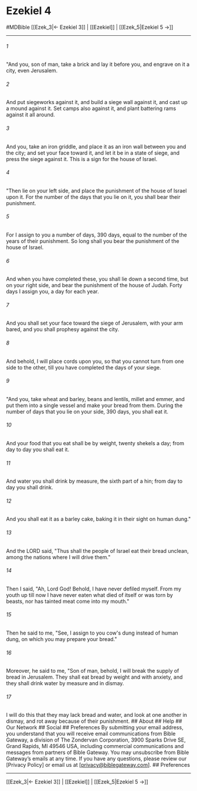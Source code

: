 # Ezekiel 4
#MDBible
[[Ezek_3|← Ezekiel 3]] | [[Ezekiel]] | [[Ezek_5|Ezekiel 5 →]]

***


###### 1 
"And you, son of man, take a brick and lay it before you, and engrave on it a city, even Jerusalem. 

###### 2 
And put siegeworks against it, and build a siege wall against it, and cast up a mound against it. Set camps also against it, and plant battering rams against it all around. 

###### 3 
And you, take an iron griddle, and place it as an iron wall between you and the city; and set your face toward it, and let it be in a state of siege, and press the siege against it. This is a sign for the house of Israel. 

###### 4 
"Then lie on your left side, and place the punishment of the house of Israel upon it. For the number of the days that you lie on it, you shall bear their punishment. 

###### 5 
For I assign to you a number of days, 390 days, equal to the number of the years of their punishment. So long shall you bear the punishment of the house of Israel. 

###### 6 
And when you have completed these, you shall lie down a second time, but on your right side, and bear the punishment of the house of Judah. Forty days I assign you, a day for each year. 

###### 7 
And you shall set your face toward the siege of Jerusalem, with your arm bared, and you shall prophesy against the city. 

###### 8 
And behold, I will place cords upon you, so that you cannot turn from one side to the other, till you have completed the days of your siege. 

###### 9 
"And you, take wheat and barley, beans and lentils, millet and emmer, and put them into a single vessel and make your bread from them. During the number of days that you lie on your side, 390 days, you shall eat it. 

###### 10 
And your food that you eat shall be by weight, twenty shekels a day; from day to day you shall eat it. 

###### 11 
And water you shall drink by measure, the sixth part of a hin; from day to day you shall drink. 

###### 12 
And you shall eat it as a barley cake, baking it in their sight on human dung." 

###### 13 
And the LORD said, "Thus shall the people of Israel eat their bread unclean, among the nations where I will drive them." 

###### 14 
Then I said, "Ah, Lord God! Behold, I have never defiled myself. From my youth up till now I have never eaten what died of itself or was torn by beasts, nor has tainted meat come into my mouth." 

###### 15 
Then he said to me, "See, I assign to you cow's dung instead of human dung, on which you may prepare your bread." 

###### 16 
Moreover, he said to me, "Son of man, behold, I will break the supply of bread in Jerusalem. They shall eat bread by weight and with anxiety, and they shall drink water by measure and in dismay. 

###### 17 
I will do this that they may lack bread and water, and look at one another in dismay, and rot away because of their punishment. ## About ## Help ## Our Network ## Social ## Preferences By submitting your email address, you understand that you will receive email communications from Bible Gateway, a division of The Zondervan Corporation, 3900 Sparks Drive SE, Grand Rapids, MI 49546 USA, including commercial communications and messages from partners of Bible Gateway. You may unsubscribe from Bible Gateway&rsquo;s emails at any time. If you have any questions, please review our [Privacy Policy] or email us at [privacy@biblegateway.com]. ## Preferences

***

[[Ezek_3|← Ezekiel 3]] | [[Ezekiel]] | [[Ezek_5|Ezekiel 5 →]]
